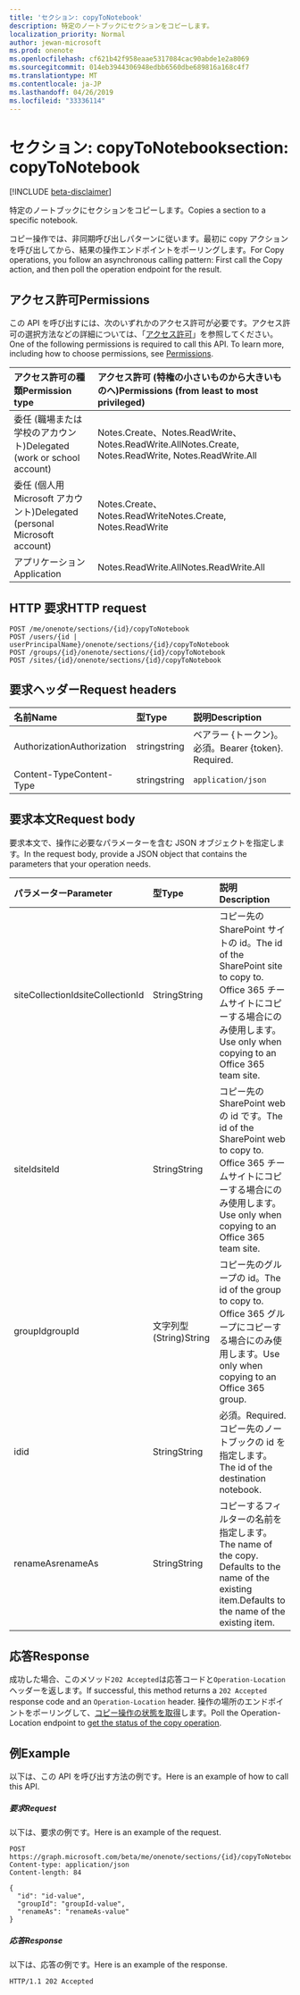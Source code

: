 ```yaml
---
title: 'セクション: copyToNotebook'
description: 特定のノートブックにセクションをコピーします。
localization_priority: Normal
author: jewan-microsoft
ms.prod: onenote
ms.openlocfilehash: cf621b42f958eaae5317084cac90abde1e2a8069
ms.sourcegitcommit: 014eb3944306948edbb6560dbe689816a168c4f7
ms.translationtype: MT
ms.contentlocale: ja-JP
ms.lasthandoff: 04/26/2019
ms.locfileid: "33336114"
---
```

# <a name="section-copytonotebook"></a><span data-ttu-id="1eb1a-103">セクション: copyToNotebook</span><span class="sxs-lookup"><span data-stu-id="1eb1a-103">section: copyToNotebook</span></span>

[!INCLUDE [beta-disclaimer](../../includes/beta-disclaimer.md)]

<span data-ttu-id="1eb1a-104">特定のノートブックにセクションをコピーします。</span><span class="sxs-lookup"><span data-stu-id="1eb1a-104">Copies a section to a specific notebook.</span></span>

<span data-ttu-id="1eb1a-105">コピー操作では、非同期呼び出しパターンに従います。最初に copy アクションを呼び出してから、結果の操作エンドポイントをポーリングします。</span><span class="sxs-lookup"><span data-stu-id="1eb1a-105">For Copy operations, you follow an asynchronous calling pattern:  First call the Copy action, and then poll the operation endpoint for the result.</span></span>
## <a name="permissions"></a><span data-ttu-id="1eb1a-106">アクセス許可</span><span class="sxs-lookup"><span data-stu-id="1eb1a-106">Permissions</span></span>
<span data-ttu-id="1eb1a-p101">この API を呼び出すには、次のいずれかのアクセス許可が必要です。アクセス許可の選択方法などの詳細については、「[アクセス許可](/graph/permissions-reference)」を参照してください。</span><span class="sxs-lookup"><span data-stu-id="1eb1a-p101">One of the following permissions is required to call this API. To learn more, including how to choose permissions, see [Permissions](/graph/permissions-reference).</span></span>

|<span data-ttu-id="1eb1a-109">アクセス許可の種類</span><span class="sxs-lookup"><span data-stu-id="1eb1a-109">Permission type</span></span>      | <span data-ttu-id="1eb1a-110">アクセス許可 (特権の小さいものから大きいものへ)</span><span class="sxs-lookup"><span data-stu-id="1eb1a-110">Permissions (from least to most privileged)</span></span>              |
|:--------------------|:---------------------------------------------------------|
|<span data-ttu-id="1eb1a-111">委任 (職場または学校のアカウント)</span><span class="sxs-lookup"><span data-stu-id="1eb1a-111">Delegated (work or school account)</span></span> | <span data-ttu-id="1eb1a-112">Notes.Create、Notes.ReadWrite、Notes.ReadWrite.All</span><span class="sxs-lookup"><span data-stu-id="1eb1a-112">Notes.Create, Notes.ReadWrite, Notes.ReadWrite.All</span></span>    |
|<span data-ttu-id="1eb1a-113">委任 (個人用 Microsoft アカウント)</span><span class="sxs-lookup"><span data-stu-id="1eb1a-113">Delegated (personal Microsoft account)</span></span> | <span data-ttu-id="1eb1a-114">Notes.Create、Notes.ReadWrite</span><span class="sxs-lookup"><span data-stu-id="1eb1a-114">Notes.Create, Notes.ReadWrite</span></span>    |
|<span data-ttu-id="1eb1a-115">アプリケーション</span><span class="sxs-lookup"><span data-stu-id="1eb1a-115">Application</span></span> | <span data-ttu-id="1eb1a-116">Notes.ReadWrite.All</span><span class="sxs-lookup"><span data-stu-id="1eb1a-116">Notes.ReadWrite.All</span></span> |

## <a name="http-request"></a><span data-ttu-id="1eb1a-117">HTTP 要求</span><span class="sxs-lookup"><span data-stu-id="1eb1a-117">HTTP request</span></span>
<!-- { "blockType": "ignored" } -->
```http
POST /me/onenote/sections/{id}/copyToNotebook
POST /users/{id | userPrincipalName}/onenote/sections/{id}/copyToNotebook
POST /groups/{id}/onenote/sections/{id}/copyToNotebook
POST /sites/{id}/onenote/sections/{id}/copyToNotebook
```
## <a name="request-headers"></a><span data-ttu-id="1eb1a-118">要求ヘッダー</span><span class="sxs-lookup"><span data-stu-id="1eb1a-118">Request headers</span></span>
| <span data-ttu-id="1eb1a-119">名前</span><span class="sxs-lookup"><span data-stu-id="1eb1a-119">Name</span></span>       | <span data-ttu-id="1eb1a-120">型</span><span class="sxs-lookup"><span data-stu-id="1eb1a-120">Type</span></span> | <span data-ttu-id="1eb1a-121">説明</span><span class="sxs-lookup"><span data-stu-id="1eb1a-121">Description</span></span>|
|:---------------|:--------|:----------|
| <span data-ttu-id="1eb1a-122">Authorization</span><span class="sxs-lookup"><span data-stu-id="1eb1a-122">Authorization</span></span>  | <span data-ttu-id="1eb1a-123">string</span><span class="sxs-lookup"><span data-stu-id="1eb1a-123">string</span></span>  | <span data-ttu-id="1eb1a-p102">ベアラー {トークン}。必須。</span><span class="sxs-lookup"><span data-stu-id="1eb1a-p102">Bearer {token}. Required.</span></span> |
| <span data-ttu-id="1eb1a-126">Content-Type</span><span class="sxs-lookup"><span data-stu-id="1eb1a-126">Content-Type</span></span> | <span data-ttu-id="1eb1a-127">string</span><span class="sxs-lookup"><span data-stu-id="1eb1a-127">string</span></span> | `application/json` |

## <a name="request-body"></a><span data-ttu-id="1eb1a-128">要求本文</span><span class="sxs-lookup"><span data-stu-id="1eb1a-128">Request body</span></span>
<span data-ttu-id="1eb1a-129">要求本文で、操作に必要なパラメーターを含む JSON オブジェクトを指定します。</span><span class="sxs-lookup"><span data-stu-id="1eb1a-129">In the request body, provide a JSON object that contains the parameters that your operation needs.</span></span>

| <span data-ttu-id="1eb1a-130">パラメーター</span><span class="sxs-lookup"><span data-stu-id="1eb1a-130">Parameter</span></span>    | <span data-ttu-id="1eb1a-131">型</span><span class="sxs-lookup"><span data-stu-id="1eb1a-131">Type</span></span>   |<span data-ttu-id="1eb1a-132">説明</span><span class="sxs-lookup"><span data-stu-id="1eb1a-132">Description</span></span>|
|:---------------|:--------|:----------|
|<span data-ttu-id="1eb1a-133">siteCollectionId</span><span class="sxs-lookup"><span data-stu-id="1eb1a-133">siteCollectionId</span></span>|<span data-ttu-id="1eb1a-134">String</span><span class="sxs-lookup"><span data-stu-id="1eb1a-134">String</span></span>|<span data-ttu-id="1eb1a-135">コピー先の SharePoint サイトの id。</span><span class="sxs-lookup"><span data-stu-id="1eb1a-135">The id of the SharePoint site to copy to.</span></span> <span data-ttu-id="1eb1a-136">Office 365 チームサイトにコピーする場合にのみ使用します。</span><span class="sxs-lookup"><span data-stu-id="1eb1a-136">Use only when copying to an Office 365 team site.</span></span>|
|<span data-ttu-id="1eb1a-137">siteId</span><span class="sxs-lookup"><span data-stu-id="1eb1a-137">siteId</span></span>|<span data-ttu-id="1eb1a-138">String</span><span class="sxs-lookup"><span data-stu-id="1eb1a-138">String</span></span>|<span data-ttu-id="1eb1a-139">コピー先の SharePoint web の id です。</span><span class="sxs-lookup"><span data-stu-id="1eb1a-139">The id of the SharePoint web to copy to.</span></span> <span data-ttu-id="1eb1a-140">Office 365 チームサイトにコピーする場合にのみ使用します。</span><span class="sxs-lookup"><span data-stu-id="1eb1a-140">Use only when copying to an Office 365 team site.</span></span>|
|<span data-ttu-id="1eb1a-141">groupId</span><span class="sxs-lookup"><span data-stu-id="1eb1a-141">groupId</span></span>|<span data-ttu-id="1eb1a-142">文字列型 (String)</span><span class="sxs-lookup"><span data-stu-id="1eb1a-142">String</span></span>|<span data-ttu-id="1eb1a-143">コピー先のグループの id。</span><span class="sxs-lookup"><span data-stu-id="1eb1a-143">The id of the group to copy to.</span></span> <span data-ttu-id="1eb1a-144">Office 365 グループにコピーする場合にのみ使用します。</span><span class="sxs-lookup"><span data-stu-id="1eb1a-144">Use only when copying to an Office 365 group.</span></span>|
|<span data-ttu-id="1eb1a-145">id</span><span class="sxs-lookup"><span data-stu-id="1eb1a-145">id</span></span>|<span data-ttu-id="1eb1a-146">String</span><span class="sxs-lookup"><span data-stu-id="1eb1a-146">String</span></span>|<span data-ttu-id="1eb1a-147">必須。</span><span class="sxs-lookup"><span data-stu-id="1eb1a-147">Required.</span></span> <span data-ttu-id="1eb1a-148">コピー先のノートブックの id を指定します。</span><span class="sxs-lookup"><span data-stu-id="1eb1a-148">The id of the destination notebook.</span></span> |
|<span data-ttu-id="1eb1a-149">renameAs</span><span class="sxs-lookup"><span data-stu-id="1eb1a-149">renameAs</span></span>|<span data-ttu-id="1eb1a-150">String</span><span class="sxs-lookup"><span data-stu-id="1eb1a-150">String</span></span>|<span data-ttu-id="1eb1a-151">コピーするフィルターの名前を指定します。</span><span class="sxs-lookup"><span data-stu-id="1eb1a-151">The name of the copy.</span></span> <span data-ttu-id="1eb1a-152">Defaults to the name of the existing item.</span><span class="sxs-lookup"><span data-stu-id="1eb1a-152">Defaults to the name of the existing item.</span></span> |

## <a name="response"></a><span data-ttu-id="1eb1a-153">応答</span><span class="sxs-lookup"><span data-stu-id="1eb1a-153">Response</span></span>

<span data-ttu-id="1eb1a-154">成功した場合、このメソッド`202 Accepted`は応答コードと`Operation-Location`ヘッダーを返します。</span><span class="sxs-lookup"><span data-stu-id="1eb1a-154">If successful, this method returns a `202 Accepted` response code and an `Operation-Location` header.</span></span> <span data-ttu-id="1eb1a-155">操作の場所のエンドポイントをポーリングして、[コピー操作の状態を取得](onenoteoperation-get.md)します。</span><span class="sxs-lookup"><span data-stu-id="1eb1a-155">Poll the Operation-Location endpoint to [get the status of the copy operation](onenoteoperation-get.md).</span></span>

## <a name="example"></a><span data-ttu-id="1eb1a-156">例</span><span class="sxs-lookup"><span data-stu-id="1eb1a-156">Example</span></span>
<span data-ttu-id="1eb1a-157">以下は、この API を呼び出す方法の例です。</span><span class="sxs-lookup"><span data-stu-id="1eb1a-157">Here is an example of how to call this API.</span></span>
##### <a name="request"></a><span data-ttu-id="1eb1a-158">要求</span><span class="sxs-lookup"><span data-stu-id="1eb1a-158">Request</span></span>
<span data-ttu-id="1eb1a-159">以下は、要求の例です。</span><span class="sxs-lookup"><span data-stu-id="1eb1a-159">Here is an example of the request.</span></span>
<!-- {
  "blockType": "request",
  "name": "section_copytonotebook"
}-->
```http
POST https://graph.microsoft.com/beta/me/onenote/sections/{id}/copyToNotebook
Content-type: application/json
Content-length: 84

{
  "id": "id-value",
  "groupId": "groupId-value",
  "renameAs": "renameAs-value"
}
```

##### <a name="response"></a><span data-ttu-id="1eb1a-160">応答</span><span class="sxs-lookup"><span data-stu-id="1eb1a-160">Response</span></span>
<span data-ttu-id="1eb1a-161">以下は、応答の例です。</span><span class="sxs-lookup"><span data-stu-id="1eb1a-161">Here is an example of the response.</span></span>
<!-- {
  "blockType": "response",
  "truncated": true,
  "@odata.type": "microsoft.graph.onenoteOperation"
} -->
```http
HTTP/1.1 202 Accepted
```

<!-- uuid: 8fcb5dbc-d5aa-4681-8e31-b001d5168d79
2015-10-25 14:57:30 UTC -->
<!--
{
  "type": "#page.annotation",
  "description": "section: copyToNotebook",
  "keywords": "",
  "section": "documentation",
  "tocPath": "",
  "suppressions": []
}
-->
